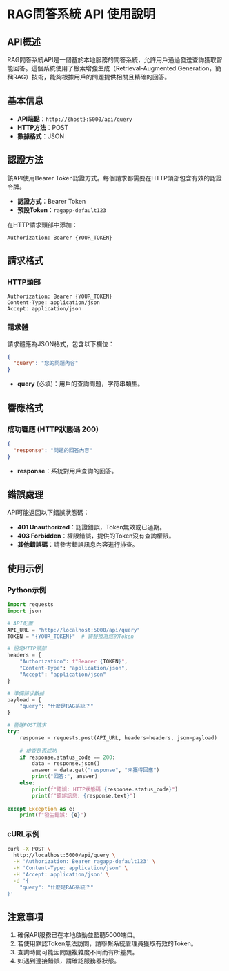 # RAG問答系統 API 使用說明

## API概述

RAG問答系統API是一個基於本地服務的問答系統，允許用戶通過發送查詢獲取智能回答。這個系統使用了檢索增強生成（Retrieval-Augmented Generation，簡稱RAG）技術，能夠根據用戶的問題提供相關且精確的回答。

## 基本信息

- **API端點**：`http://{host}:5000/api/query`
- **HTTP方法**：POST
- **數據格式**：JSON

## 認證方法

該API使用Bearer Token認證方式。每個請求都需要在HTTP頭部包含有效的認證令牌。

- **認證方式**：Bearer Token
- **預設Token**：`ragapp-default123`

在HTTP請求頭部中添加：
```
Authorization: Bearer {YOUR_TOKEN}
```

## 請求格式

### HTTP頭部

```
Authorization: Bearer {YOUR_TOKEN}
Content-Type: application/json
Accept: application/json
```

### 請求體

請求體應為JSON格式，包含以下欄位：

```json
{
  "query": "您的問題內容"
}
```

- **query** (必填)：用戶的查詢問題，字符串類型。

## 響應格式

### 成功響應 (HTTP狀態碼 200)

```json
{
  "response": "問題的回答內容"
}
```

- **response**：系統對用戶查詢的回答。

## 錯誤處理

API可能返回以下錯誤狀態碼：

- **401 Unauthorized**：認證錯誤，Token無效或已過期。
- **403 Forbidden**：權限錯誤，提供的Token沒有查詢權限。
- **其他錯誤碼**：請參考錯誤訊息內容進行排查。

## 使用示例

### Python示例

```python
import requests
import json

# API配置
API_URL = "http://localhost:5000/api/query"
TOKEN = "{YOUR_TOKEN}"  # 請替換為您的Token

# 設定HTTP頭部
headers = {
    "Authorization": f"Bearer {TOKEN}",
    "Content-Type": "application/json",
    "Accept": "application/json"
}

# 準備請求數據
payload = {
    "query": "什麼是RAG系統？"
}

# 發送POST請求
try:
    response = requests.post(API_URL, headers=headers, json=payload)
    
    # 檢查是否成功
    if response.status_code == 200:
        data = response.json()
        answer = data.get("response", "未獲得回應")
        print("回答:", answer)
    else:
        print(f"錯誤: HTTP狀態碼 {response.status_code}")
        print(f"錯誤訊息: {response.text}")
        
except Exception as e:
    print(f"發生錯誤: {e}")
```

### cURL示例

```bash
curl -X POST \
  http://localhost:5000/api/query \
  -H 'Authorization: Bearer ragapp-default123' \
  -H 'Content-Type: application/json' \
  -H 'Accept: application/json' \
  -d '{
    "query": "什麼是RAG系統？"
}'
```

## 注意事項

1. 確保API服務已在本地啟動並監聽5000端口。
2. 若使用默認Token無法訪問，請聯繫系統管理員獲取有效的Token。
3. 查詢時間可能因問題複雜度不同而有所差異。
4. 如遇到連接錯誤，請確認服務器狀態。 